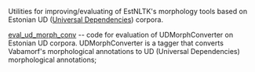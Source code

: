 Utilities for improving/evaluating of EstNLTK's morphology tools based on Estonian UD ([Universal Dependencies](https://universaldependencies.org/guidelines.html)) corpora.

[eval_ud_morph_conv](eval_ud_morph_conv) -- code for evaluation of UDMorphConverter on Estonian UD corpora. UDMorphConverter is a tagger that converts Vabamorf's morphological annotations to UD (Universal Dependencies) morphological annotations;  